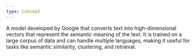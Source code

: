 ```yaml
---
type: Concept
---
```


A model developed by Google that converts text into high-dimensional vectors that represent the semantic meaning of the text. It is trained on a large corpus of data and can handle multiple languages, making it useful for tasks like semantic similarity, clustering, and retrieval.